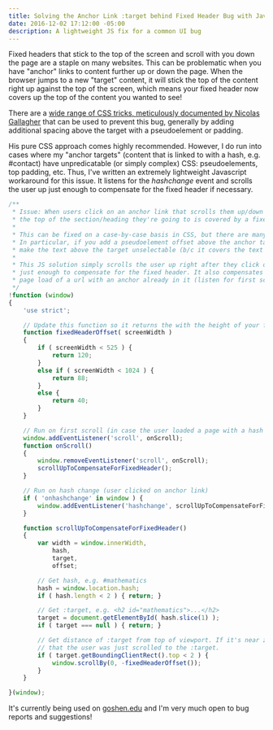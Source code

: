 ```yaml
---
title: Solving the Anchor Link :target behind Fixed Header Bug with JavaScript
date: 2016-12-02 17:12:00 -05:00
description: A lightweight JS fix for a common UI bug
---
```


Fixed headers that stick to the top of the screen and scroll with you down the page are a staple on many websites. This can be problematic when you have "anchor" links to content further up or down the page. When the browser jumps to a new "target" content, it will stick the top of the content right up against the top of the screen, which means your fixed header now covers up the top of the content you wanted to see!

There are a [wide range of CSS tricks, meticulously documented by Nicolas Gallagher](http://nicolasgallagher.com/jump-links-and-viewport-positioning/) that can be used to prevent this bug, generally by adding additional spacing above the target with a pseudoelement or padding. 

His pure CSS approach comes highly recommended. However, I do run into cases where my "anchor targets" (content that is linked to with a hash, e.g. #contact) have unpredicatable (or simply complex) CSS: pseudoelements, top padding, etc. Thus, I've written an extremely lightweight Javascript workaround for this issue. It listens for the *hashchange* event and scrolls the user up just enough to compensate for the fixed header if necessary.

```javascript
/**
 * Issue: When users click on an anchor link that scrolls them up/down the page,
 * the top of the section/heading they're going to is covered by a fixed header.
 *
 * This can be fixed on a case-by-case basis in CSS, but there are many gotchas!
 * In particular, if you add a pseudoelement offset above the anchor target, it might
 * make the text above the target unselectable (b/c it covers the text up)
 *
 * This JS solution simply scrolls the user up right after they click on the anchor,
 * just enough to compensate for the fixed header. It also compensates for the initial
 * page load of a url with an anchor already in it (listen for first scroll).
 */
!function (window) 
{
	'use strict';

	// Update this function so it returns the with the height of your fixed headers
	function fixedHeaderOffset( screenWidth ) 
	{
		if ( screenWidth < 525 ) {
			return 120;
		}
		else if ( screenWidth < 1024 ) {
			return 88;
		}
		else {
			return 40;	
		}
	}

	// Run on first scroll (in case the user loaded a page with a hash in the url)
	window.addEventListener('scroll', onScroll);
	function onScroll()
	{
		window.removeEventListener('scroll', onScroll);
		scrollUpToCompensateForFixedHeader();
	}

	// Run on hash change (user clicked on anchor link)
	if ( 'onhashchange' in window ) {
		window.addEventListener('hashchange', scrollUpToCompensateForFixedHeader);
	}

	function scrollUpToCompensateForFixedHeader()
	{
		var width = window.innerWidth,
			hash, 
			target, 
			offset;

		// Get hash, e.g. #mathematics
		hash = window.location.hash;
		if ( hash.length < 2 ) { return; }

		// Get :target, e.g. <h2 id="mathematics">...</h2>
		target = document.getElementById( hash.slice(1) );
		if ( target === null ) { return; }

		// Get distance of :target from top of viewport. If it's near zero, we assume
		// that the user was just scrolled to the :target.
		if ( target.getBoundingClientRect().top < 2 ) {
			window.scrollBy(0, -fixedHeaderOffset());
		}
	}

}(window);
````

It's currently being used on [goshen.edu](https://www.goshen.edu) and I'm very much open to bug reports and suggestions!